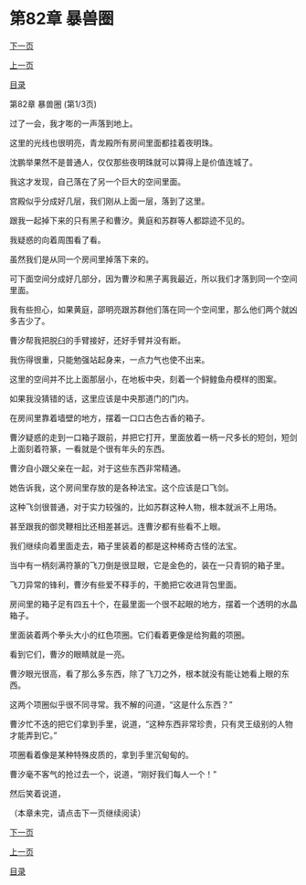 <h1>第82章   暴兽圈</h1>
            <div><p><a href="./244_%E7%AC%AC82%E7%AB%A0_%E6%9A%B4%E5%85%BD%E5%9C%88.md">下一页</a></p><p><a href="./242_%E7%AC%AC81%E7%AB%A0_%E9%B1%BC%E8%82%A0%E5%8F%A4%E5%89%91.md">上一页</a></p><p><a href="../">目录</a></p></div>
            <div><p>第82章   暴兽圈 (第1/3页)</p><p>过了一会，我才嘭的一声落到地上。</p><p>这里的光线也很明亮，青龙殿所有房间里面都挂着夜明珠。</p><p>沈鹏举果然不是普通人，仅仅那些夜明珠就可以算得上是价值连城了。</p><p>我这才发现，自己落在了另一个巨大的空间里面。</p><p>宫殿似乎分成好几层，我们刚从上面一层，落到了这里。</p><p>跟我一起掉下来的只有黑子和曹汐。黄庭和苏群等人都踪迹不见的。</p><p>我疑惑的向着周围看了看。</p><p>虽然我们是从同一个房间里掉落下来的。</p><p>可下面空间分成好几部分，因为曹汐和黑子离我最近，所以我们才落到同一个空间里面。</p><p>我有些担心，如果黄庭，邵明亮跟苏群他们落在同一个空间里，那么他们两个就凶多吉少了。</p><p>曹汐帮我把脱臼的手臂接好，还好手臂并没有断。</p><p>我伤得很重，只能勉强站起身来，一点力气也使不出来。</p><p>这里的空间并不比上面那层小，在地板中央，刻着一个鲟鳇鱼舟模样的图案。</p><p>如果我没猜错的话，这里应该是中央那道门的门内。</p><p>在房间里靠着墙壁的地方，摆着一口口古色古香的箱子。</p><p>曹汐疑惑的走到一口箱子跟前，并把它打开，里面放着一柄一尺多长的短剑，短剑上面刻着符篆，一看就是个很有年头的东西。</p><p>曹汐自小跟父亲在一起，对于这些东西非常精通。</p><p>她告诉我，这个房间里存放的是各种法宝。这个应该是口飞剑。</p><p>这种飞剑很普通，对于实力较强的，比如苏群这种人物，根本就派不上用场。</p><p>甚至跟我的御灵鞭相比还相差甚远。连曹汐都有些看不上眼。</p><p>我们继续向着里面走去，箱子里装着的都是这种稀奇古怪的法宝。</p><p>当中有一柄刻满符篆的飞刀倒是很显眼，它是金色的，装在一只青铜的箱子里。</p><p>飞刀异常的锋利，曹汐有些爱不释手的，干脆把它收进背包里面。</p><p>房间里的箱子足有四五十个，在最里面一个很不起眼的地方，摆着一个透明的水晶箱子。</p><p>里面装着两个拳头大小的红色项圈。它们看着更像是给狗戴的项圈。</p><p>看到它们，曹汐的眼睛就是一亮。</p><p>曹汐眼光很高，看了那么多东西，除了飞刀之外，根本就没有能让她看上眼的东西。</p><p>这两个项圈似乎很不同寻常。我不解的问道，“这是什么东西？”</p><p>曹汐忙不迭的把它们拿到手里，说道，“这种东西非常珍贵，只有灵王级别的人物才能弄到它。”</p><p>项圈看着像是某种特殊皮质的，拿到手里沉甸甸的。</p><p>曹汐毫不客气的抢过去一个，说道，“刚好我们每人一个！”</p><p>然后笑着说道，</p><p>（本章未完，请点击下一页继续阅读）</p></div>
            <div><p><a href="./244_%E7%AC%AC82%E7%AB%A0_%E6%9A%B4%E5%85%BD%E5%9C%88.md">下一页</a></p><p><a href="./242_%E7%AC%AC81%E7%AB%A0_%E9%B1%BC%E8%82%A0%E5%8F%A4%E5%89%91.md">上一页</a></p><p><a href="../">目录</a></p></div>